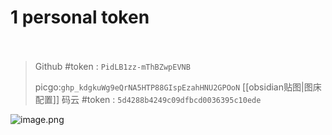 # 1 personal token 

　　‍

> Github #token : `PidLB1zz-mThBZwpEVNB`
>
> picgo:`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`
> [[obsidian贴图|图床配置]]
> 码云 #token : `5d4288b4249c09dfbcd0036395c10ede`


![image.png](https:cdn.jsdelivr.net/gh/zaggerj/obsidian_picgo/obsidian/20231110114349.png)
